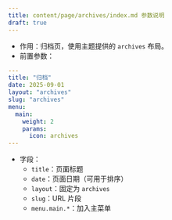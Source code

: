 ```yaml
---
title: content/page/archives/index.md 参数说明
draft: true
---
```


- 作用：归档页，使用主题提供的 `archives` 布局。
- 前置参数：
```yaml
---
title: "归档"
date: 2025-09-01
layout: "archives"
slug: "archives"
menu:
  main:
    weight: 2
    params:
      icon: archives
---
```
- 字段：
  - `title`：页面标题
  - `date`：页面日期（可用于排序）
  - `layout`：固定为 `archives`
  - `slug`：URL 片段
  - `menu.main.*`：加入主菜单 